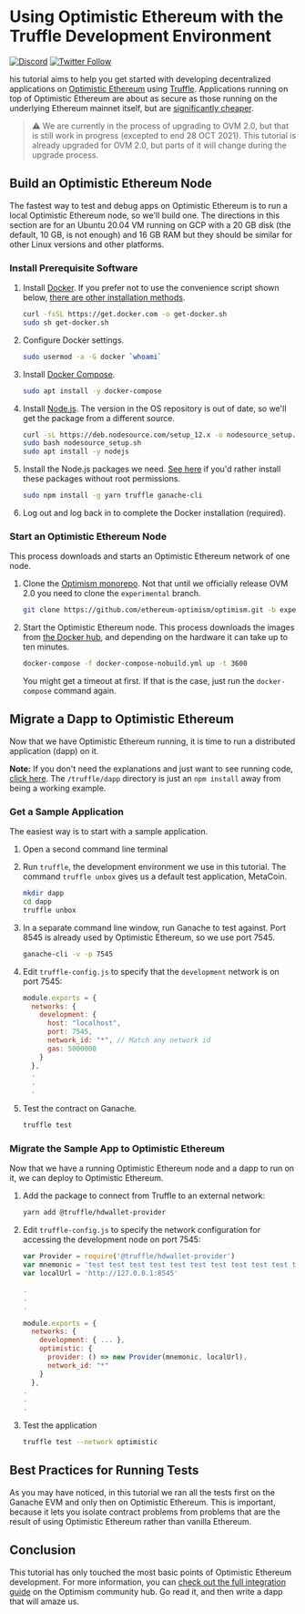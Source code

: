 # Using Optimistic Ethereum with the Truffle Development Environment

[![Discord](https://img.shields.io/discord/667044843901681675.svg?color=768AD4&label=discord&logo=https%3A%2F%2Fdiscordapp.com%2Fassets%2F8c9701b98ad4372b58f13fd9f65f966e.svg)](https://discord.com/channels/667044843901681675)
[![Twitter Follow](https://img.shields.io/twitter/follow/optimismPBC.svg?label=optimismPBC&style=social)](https://twitter.com/optimismPBC)

his tutorial aims to help you get started with developing decentralized applications on [Optimistic Ethereum](https://optimism.io/) using 
[Truffle](https://www.trufflesuite.com/). Applications 
running on top of Optimistic Ethereum are about as secure as those running on the underlying Ethereum mainnet itself, but are
[significantly cheaper](https://optimism.io/gas-comparison).

> :warning: We are currently in the process of upgrading to OVM 2.0, but that
> is still work in progress (excepted to end 28 OCT 2021). This tutorial is
> already upgraded for OVM 2.0, but parts of it will change during the upgrade
> process.

   <!-- TEMO-OVM2.0 -->

## Build an Optimistic Ethereum Node

The fastest way to test and debug apps on Optimistic Ethereum is to run a 
local Optimistic Ethereum node, so we'll build one.
The directions in this section are for an Ubuntu 20.04 VM running on GCP with 
a 20 GB disk (the default, 10 GB, is not enough) and 16 GB RAM
but they should be similar for other Linux versions and other platforms.

### Install Prerequisite Software

1. Install [Docker](https://www.docker.com/). If you prefer not to use the convenience script shown below, 
   [there are other installation methods](https://docs.docker.com/engine/install/ubuntu).

   ```sh
   curl -fsSL https://get.docker.com -o get-docker.sh
   sudo sh get-docker.sh
   ```

2. Configure Docker settings.

   ```sh
   sudo usermod -a -G docker `whoami`
   ```
   
3. Install [Docker Compose](https://docs.docker.com/compose/install/).
  
   ```sh
   sudo apt install -y docker-compose
   ```

4. Install [Node.js](https://nodejs.org/en/). The version in the OS repository is 
  out of date, so we'll get the package from a different source. 
  
   ```sh
   curl -sL https://deb.nodesource.com/setup_12.x -o nodesource_setup.sh
   sudo bash nodesource_setup.sh
   sudo apt install -y nodejs
   ```
   
5. Install the Node.js packages we need. [See here](https://github.com/sindresorhus/guides/blob/main/npm-global-without-sudo.md)
   if you'd rather install these packages without root permissions.
   ```sh   
   sudo npm install -g yarn truffle ganache-cli
   ```
   
6. Log out and log back in to complete the Docker installation (required).


### Start an Optimistic Ethereum Node

This process downloads and starts an Optimistic Ethereum network of one node.

1. Clone the [Optimism monorepo](https://github.com/ethereum-optimism/optimism).
   Not that until we officially release OVM 2.0 you need to clone the `experimental`
   branch.

   ```sh
   git clone https://github.com/ethereum-optimism/optimism.git -b experimental
   ```
   <!-- TEMO-OVM2.0 -->

1. Start the Optimistic Ethereum node. This process downloads the images
   from [the Docker hub](https://hub.docker.com/u/ethereumoptimism), and 
   depending on the hardware it can take up to ten minutes.

   ```sh
   docker-compose -f docker-compose-nobuild.yml up -t 3600
   ``` 

   You might get a timeout at first. If that is the case, just run the 
   `docker-compose` command again.



## Migrate a Dapp to Optimistic Ethereum

Now that we have Optimistic Ethereum running, it is time to run a distributed application (dapp) on it.

**Note:** If you don't need the explanations and just want to see running code, 
[click here](https://github.com/ethereum-optimism/optimism-tutorial/). The 
`/truffle/dapp` directory
is just an `npm install` away from being a working example.

### Get a Sample Application

The easiest way is to start with a sample application. 

1. Open a second command line terminal
1. Run `truffle`, the development environment we use in this tutorial.
   The command `truffle unbox` gives us a default test application, MetaCoin.

   ```sh
   mkdir dapp
   cd dapp
   truffle unbox
   ```

1. In a separate command line window, run Ganache to test against. Port
   8545 is already used by Optimistic Ethereum, so we use port 7545.
   ```sh
   ganache-cli -v -p 7545
   ```
1. Edit `truffle-config.js` to specify that the `development` network is
   on port 7545:
   ```javascript
   module.exports = {
     networks: {
       development: {
         host: "localhost",
         port: 7545,
         network_id: "*", // Match any network id
         gas: 5000000
       }
     },
     .
     .
     .
   ```
1. Test the contract on Ganache.
   ```sh
   truffle test
   ```



### Migrate the Sample App to Optimistic Ethereum

Now that we have a running Optimistic Ethereum node and a dapp to run on it, we can deploy to Optimistic Ethereum.

1. Add the package to connect from Truffle to an external network:
   ```sh
   yarn add @truffle/hdwallet-provider
   ```

1. Edit `truffle-config.js` to specify the network configuration for accessing
   the development node
   on port 7545:
   ```javascript
   var Provider = require('@truffle/hdwallet-provider')
   var mnemonic = 'test test test test test test test test test test test junk'
   var localUrl = 'http://127.0.0.1:8545'

   .
   .
   .

   module.exports = {
     networks: {
       development: { ... },
       optimistic: {
         provider: () => new Provider(mnemonic, localUrl),
         network_id: "*"
       }
     },
   .
   .
   .
   ```

1. Test the application
   ```sh
   truffle test --network optimistic
   ```

## Best Practices for Running Tests

As you may have noticed, in this tutorial we ran all the tests first on the Ganache EVM and only then on Optimistic Ethereum. This is
important, because it lets you isolate contract problems from problems that are the result of using Optimistic Ethereum rather than 
vanilla Ethereum.


## Conclusion

This tutorial has only touched the most basic points of Optimistic Ethereum development. For more information, you can 
[check out the full integration guide](https://community.optimism.io/docs/developers/l2/convert-2.0.html) on the Optimism community hub.
Go read it, and then write a dapp that will amaze us.
